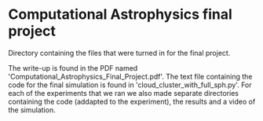 # Computational Astrophysics final project
Directory containing the files that were turned in for the final project.

The write-up is found in the PDF named 'Computational_Astrophysics_Final_Project.pdf'. The text file containing the code for the final simulation is found in 'cloud_cluster_with_full_sph.py'. For each of the experiments that we ran we also made separate directories containing the code (addapted to the experiment), the results and a video of the simulation. 

